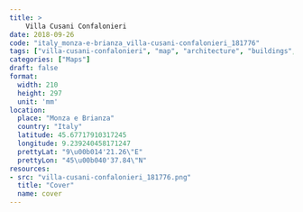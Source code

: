 ```yaml
---
title: > 
    Villa Cusani Confalonieri
date: 2018-09-26
code: "italy_monza-e-brianza_villa-cusani-confalonieri_181776"
tags: ["villa-cusani-confalonieri", "map", "architecture", "buildings", "Monza e Brianza", "Italy"]
categories: ["Maps"]
draft: false
format:
  width: 210
  height: 297
  unit: 'mm'
location:
  place: "Monza e Brianza"
  country: "Italy"
  latitude: 45.67717910317245
  longitude: 9.239240458171247
  prettyLat: "9\u00b014'21.26\"E"
  prettyLon: "45\u00b040'37.84\"N"
resources:
- src: "villa-cusani-confalonieri_181776.png"
  title: "Cover"
  name: cover
---
```

